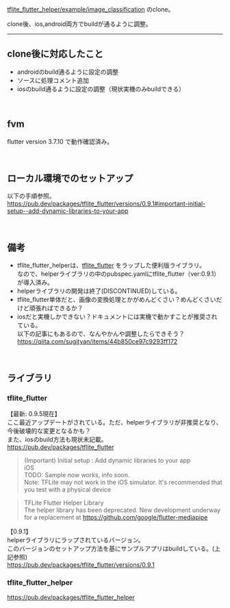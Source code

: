 [tflite_flutter_helper/example/image_classification](https://github.com/am15h/tflite_flutter_helper/tree/master/example/image_classification) のclone。

clone後、ios,android両方でbuildが通るように調整。

----------

## clone後に対応したこと
- androidのbuild通るように設定の調整
- ソースに処理コメント追加
- iosのbuild通るように設定の調整（現状実機のみbuildできる）

&nbsp;
## fvm 
flutter version 3.7.10 で動作確認済み。

&nbsp;
## ローカル環境でのセットアップ
以下の手順参照。  
https://pub.dev/packages/tflite_flutter/versions/0.9.1#important-initial-setup--add-dynamic-libraries-to-your-app

&nbsp;
## 備考
- tflite_flutter_helperは、[tflite_flutter]() をラップした便利版ライブラリ。  
なので、helperライブラリの中のpubspec.yamlにtflite_flutter（ver:0.9.1）が導入済み。
- helperライブラリの開発は終了(DISCONTINUED)している。
- tflite_flutter単体だと、画像の変換処理とかがめんどくさい？めんどくさいだけど頑張ればできるか？
- iosだと実機しかできない？ドキュメントには実機で動かすことが推奨されている。  
  以下の記事にもあるので、なんやかんや調整したらできそう？  
  https://qiita.com/sugityan/items/44b850ce97c9293ff172

&nbsp;
## ライブラリ
### tflite_flutter
【最新: 0.9.5現在】  
ここ最近アップデートがされている。ただ、helperライブラリが非推奨となり、今後破壊的な変更となるかも？  
また、iosのbuild方法も現状未記載。  
https://pub.dev/packages/tflite_flutter  

> (Important) Initial setup : Add dynamic libraries to your app   
iOS  
TODO: Sample now works, info soon.  
Note: TFLite may not work in the iOS simulator. It's recommended that you test with a physical device  

> TFLite Flutter Helper Library  
The helper library has been deprecated. New development underway for a replacement at https://github.com/google/flutter-mediapipe  

【0.9.1】  
helperライブラリにラップされているバージョン。  
このバージョンのセットアップ方法を基にサンプルアプリはbuildしている。(上記参照)  
https://pub.dev/packages/tflite_flutter/versions/0.9.1

### tflite_flutter_helper
https://pub.dev/packages/tflite_flutter_helper


